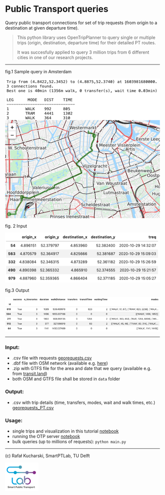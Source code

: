 # Public Transport queries

Query public transport connections for set of trip requests (from origin to a destination at given departure time). 

> This python library uses OpenTripPlanner to query single or multiple trips (origin, destination, departure time) for their detailed PT routes. 
>
> It was succesfully applied to query 3 million trips from 6 different cities in one of our research projects.
---

fig.1 Sample query in Amsterdam

![vis](data/vis.png)
 
 fig. 2 Input
 
 ![vis](data/in.png)
 
 fig.3 Output
 
 ![vis](data/out.png)
 
 ---

### Input:
 * .csv file with requests [georequests.csv](georequests.csv)
 * .dbf file with OSM network (available e.g. [here](https://www.interline.io/osm/extracts/))
 * .zip with GTFS file for the area and date that we query (available e.g. from [transit.land](https://www.transit.land/))
 * both OSM and GTFS file shall be stored in `data` folder
 
 ### Output:
 * .csv with trip details (time, transfers, modes, wait and walk times, etc.) [georequests_PT.csv](georequests_PT.csv)
 
 
 ### Usage:
 * single trips and visualization in this tutorial [notebook](tutorial.ipynb)
 * running the OTP server [notebook](run_OTP_server.ipynb)
 * bulk queries (up to millions of requests): `python main.py`
 
 
 -----
 (c) Rafał Kucharski, SmartPTLab, TU Delft
 
 ![vis](data/SPTL.png)
 
